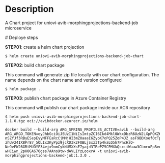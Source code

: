 # Description

A Chart project for uniovi-avib-morphingprojections-backend-job microservice

# Deploye steps

**STEP01**: create a helm chart projection

```
$ helm create uniovi-avib-morphingprojections-backend-job-chart
```

**STEP02**: build chart package

This command will generate zip file locally with our chart configuration. The name depends on the  chart name and version configured

```
$ helm package .
```

**STEP03**: publish chart package in Azure Container Registry

This command will publish our chart package inside our ACR repository

```
$ helm push uniovi-avib-morphingprojections-backend-job-chart-1.1.0.tgz oci://avibdocker.azurecr.io/helm
```

```
docker build --build-arg ARG_SPRING_PROFILES_ACTIVE=avib --build-arg ARG_ARGO_TOKEN=eyJhbGciOiJSUzI1NiIsImtpZCI6Ikd4Mkl0WkxDbzR6UzN2LXpPQXZ6WUgxMWlScWtiZFUyQkhPRUp5NjRUbFkifQ.eyJpc3MiOiJrdWJlcm5ldGVzL3NlcnZpY2VhY2NvdW50Iiwia3ViZXJuZXRlcy5pby9zZXJ2aWNlYWNjb3VudC9uYW1lc3BhY2UiOiJhcmdvIiwia3ViZXJuZXRlcy5pby9zZXJ2aWNlYWNjb3VudC9zZWNyZXQubmFtZSI6ImFyZ28uc2VydmljZS1hY2NvdW50LXRva2VuIiwia3ViZXJuZXRlcy5pby9zZXJ2aWNlYWNjb3VudC9zZXJ2aWNlLWFjY291bnQubmFtZSI6ImFyZ28iLCJrdWJlcm5ldGVzLmlvL3NlcnZpY2VhY2NvdW50L3NlcnZpY2UtYWNjb3VudC51aWQiOiJjY2M3YTk3My00OTQyLTRjMmEtOWIwZi1hMzA1MTQzYjI3ZjMiLCJzdWIiOiJzeXN0ZW06c2VydmljZWFjY291bnQ6YXJnbzphcmdvIn0.K-nSZfJf3RByESepEyyMFFEaRcCjMMjHI3mZOaaaI6ZyoK7oPQ25ZoP4JZ_asF9BDKoefOcTpEtH7ZewhJZdvTjsvllSL6AKuSd1nIxjDKTR23uUGNrxB8YFTHdQGsk2lRondUud15J6BwmEp7zht8-zhUv24IX8Pr87_5OLIx3KyPpz9jcXD3k2FOBLjSxz3Tp4kaLQ5h7PncHzQ-Ne9vEW26GRtMUOYF34ejx9omCykNUMXXsE7yajd3TRePZ5CPMXkQsciiWuaw3CLmruFp8vqdsN7rvPqyoHV9ybbFNy-wHCiwn_2pHOGA676gss7AAno9tw-dAVLIYzLooxrA -t uniovi-avib-morphingprojections-backend-job:1.3.0 .
```